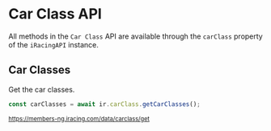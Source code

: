 # Car Class API

All methods in the `Car Class` API are available through the `carClass` property of the `iRacingAPI` instance.

## Car Classes

Get the car classes.

```ts
const carClasses = await ir.carClass.getCarClasses();
```
<sub>https://members-ng.iracing.com/data/carclass/get</sub>